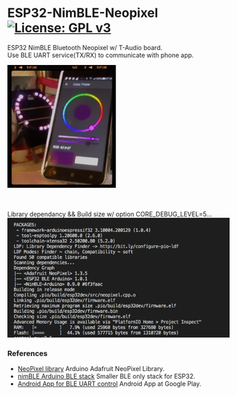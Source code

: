 # ESP32-NimBLE-Neopixel [![License: GPL v3](https://img.shields.io/badge/License-GPLv3-blue.svg)](https://www.gnu.org/licenses/gpl-3.0)<br>
ESP32 NimBLE Bluetooth Neopixel w/ T-Audio board.<br>
Use BLE UART service(TX/RX) to communicate with phone app.


<img src="picture/nimBLEneopixel0415.gif"/> &nbsp;&nbsp;&nbsp;

<br><br>
Library dependancy && Build size w/ option CORE_DEBUG_LEVEL=5...<br>
<img src="picture/nimBLE UART build 0413.png"/> 

### References
  - [NeoPixel library](https://github.com/adafruit/Adafruit_NeoPixel) Arduino Adafruit NeoPixel Library.
  - [nimBLE Arduino BLE stack](https://github.com/h2zero/NimBLE-Arduino) Smaller BLE only stack for ESP32.
  - [Android App for BLE UART control](https://play.google.com/store/apps/details?id=com.adafruit.bluefruit.le.connect) Android App at Google Play.
